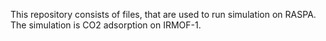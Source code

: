 This repository consists of files, that are used to run simulation on RASPA. The simulation is CO2 adsorption on IRMOF-1.
